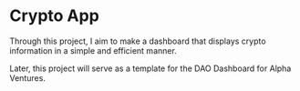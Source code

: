 # Crypto App

Through this project, I aim to make a dashboard that displays crypto information in a simple and efficient manner.

Later, this project will serve as a template for the DAO Dashboard for Alpha Ventures.